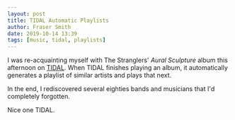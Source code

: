 ```yaml
---
layout: post
title: TIDAL Automatic Playlists
author: Fraser Smith
date: 2019-10-14 13:39
tags: [music, tidal, playlists]
---
```

I was re-acquainting myself with The Stranglers' _Aural Sculpture_ album this afternoon on [TIDAL](https://tidal.com/browse/album/673817). When TIDAL finishes playing an album, it automatically generates a playlist of similar artists and plays that next.

In the end, I rediscovered several eighties bands and musicians that I'd completely forgotten.

Nice one TIDAL.

